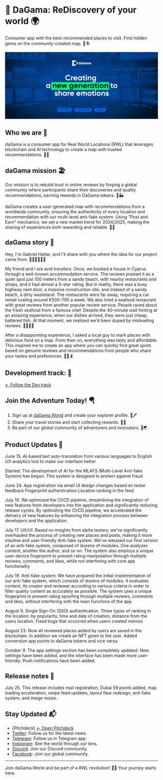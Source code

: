# 🦋 DaGama: ReDiscovery of your world 🌍

Consumer app with the best-recommended places to visit. Find hidden gems on the community-created map. 🌊🏝

![daGama.World Adventure](https://github.com/daGama/.github/raw/main/images/banner.jpg)

## Who we are 🗼

daGama is a consumer app for Real World Locations (RWL) that leverages blockchain and AI technology to create a map with trusted recommendations. 🎡🏰

## daGama mission 🏖

Our mission is to rebuild trust in online reviews by forging a global community where participants share their discoveries and quality recommendations, earning rewards in DaGama tokens. 🌋🏜

daGama creates a user-generated map with recommendations from a worldwide community, ensuring the authenticity of every location and recommendation with our multi-level anti-fake system. Using "Post and Earn" mechanics, we set a new market trend for 2024/2025, making the sharing of experiences both rewarding and reliable. 🗽🎎

## daGama story 🥀

Hey, I'm Gabriel Hattar, and I'll share with you where the idea for our project came from. 🧗🏻‍♂️🚣🏻‍♀️

My friend and I are avid travelers. Once, we booked a house in Cyprus through a well-known accommodation service. The reviews praised it as a quiet spot just 100 meters from a sandy beach, with nearby restaurants and shops, and it had almost a 5-star rating. But in reality, there was a busy highway next door, a massive construction site, and instead of a sandy beach, a dirty wasteland. The restaurants were far away, requiring a car rental costing around €500–700 a week. We also tried a seafood restaurant with great reviews from another popular review service. People raved about the fresh seafood from a famous chef. Despite the 40-minute wait hinting at an amazing experience, when our dishes arrived, they were just cheap, battered fish. At that moment, we realized we'd been duped by misleading reviews. 🏄‍♂️🏄‍♀️

After a disappointing experience, I asked a local guy to mark places with delicious food on a map. From then on, everything was tasty and affordable. This inspired me to create an app where you can quickly find great spots based on genuine reviews and recommendations from people who share your tastes and preferences. 🧘‍♀️🏂

## Development track: 🍾
[← Follow the Dev track](https://github.com/daGama/.github/blob/main/dev_track.md)

## Join the Adventure Today! 🪂

1. Sign up at [daGama.World](https://dagama.world) and create your explorer profile. 🐚🖊️
2. Share your travel stories and start collecting rewards. 📖💎
3. Be part of our global community of adventurers and innovators. 🤝🌏

## Product Updates 🚀

June 15. AI-based text auto-translation from various languages to English UX analytics tool to make our interface better

Started: The development of AI for the MLAFS (Multi-Level
Anti-fake System) has begun. This system is designed to protect against fraud

June 24. App registration via email
UI design changes based on tester feedback
Fingerprint authentication
Location ranking in the feed

July 10. We optimized the CI/CD pipeline, streamlining the integration of new features from developers into the application and significantly reducing release cycles.
By optimizing the CI/CD pipeline, we accelerated the delivery of new features by enhancing the integration process between developers and the application

July 17. UX/UI. Based on insights from alpha testers, we've significantly overhauled the process of creating new places and posts, making it more intuitive and user-friendly
Anti-fake system. We've released our first version of an anti-fake system, composed of dozens of modules. One analyzes content, another the author, and so on. The system also employs a unique user-device fingerprint to prevent rating manipulation through multiple reviews, comments, and likes, while not interfering with core app functionality

July 19. Anti-fake system: We have prepared the initial implementation of our anti-fake system, which consists of dozens of modules. It evaluates content, its creator and reviewer according to various criteria in order to filter quality content as accurately as possible. The system uses a unique fingerprint to prevent rating spoofing through multiple reviews, comments and likes, without interfering with the main functions of the app.

August 6. Single Sign-On (SSO) authentication. Three types of ranking in the location: by popularity, time and date of creation, distance from the users location. Fixed bugs that occurred when users created memos

August 23. Now all reviewed places added by users are saved in the blockchain. In addition we create an NFT given to the user. Added conversion app points to daGama tokens and vice versa.


October 9. The app settings section has been completely updated. New settings have been added, and the interface has been made more user-friendly. Push notifications have been added.

## Release notes 📖

July 25. This release includes mail registration, Dubai 59 points added, map loading acceleration, swipe feed updates, layout flaw redesign, anti-fake system, and image resize.

## Stay Updated 📬

- [Pitchdeck] [← Open Pitchdeck](dev_track.md)
- [Twitter](https://twitter.com/dagama_world): Follow us for the latest news.
- [Telegram](https://t.me/da_ga_ma): Follow us in Telegram app. 
- [Instagram](https://instagram.com/dagamaWorld): See the world through our lens. 
- [Discord](https://discord.gg/dagama): Join our Discord community. 
- [Facebook](https://facebook.com/dagama.World): Join our global community. 

---

Join daGama.World and be part of a RWL revolution! 🚀✨ Your journey starts here.
